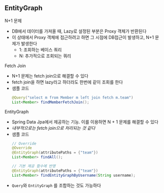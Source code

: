 ## EntityGraph
N+1 문제
- DB에서 데이터를 가져올 때, Lazy로 설정된 부분은 Proxy 객체가 반환된다
- 이 상태에서 Proxy 객체에 접근하려고 하면 그 시점에 DB접근이 발생하고, N+1 문제가 발생한다
   - 1: 조회하는 베이스 쿼리
   - N: 추가적으로 조회되는 쿼리

Fetch Join
- N+1 문제는 fetch join으로 해결할 수 있다
- fetch join을 하면 lazy라고 하더라도 한번에 같이 조회를 한다
- 샘플 코드
   ~~~java
   @Query("select m from Member m left join fetch m.team")
   List<Member> findMemberFetchJoin();
   ~~~

EntityGraph
- Spring Data Jpa에서 제공하는 기능. 이를 이용하면 N + 1 문제를 해결할 수 있다
- _내부적으로는 fetch join으로 처리되는 것 같다_
- 샘플 코드
   ~~~java
   // Override
   @Override
   @EntityGraph(attributePaths = {"team"})
   List<Member> findAll();

   // 기본 제공 함수에 반영
   @EntityGraph(attributePaths = {"team"})
   List<Member> findEntityGraphByUsername(String username);
   ~~~
- `Query`와  `EntityGraph` 를 조합하는 것도 가능하다